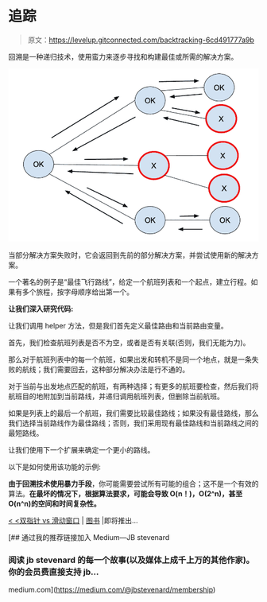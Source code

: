 # 追踪

> 原文：<https://levelup.gitconnected.com/backtracking-6cd491777a9b>

回溯是一种递归技术，使用蛮力来逐步寻找和构建最佳或所需的解决方案。

![](img/21ed17e296b606a7ec2c4dfbcb52ea04.png)

当部分解决方案失败时，它会返回到先前的部分解决方案，并尝试使用新的解决方案。

一个著名的例子是“最佳飞行路线”，给定一个航班列表和一个起点，建立行程。如果有多个旅程，按字母顺序给出第一个。

**让我们深入研究代码:**

让我们调用 helper 方法，但是我们首先定义最佳路由和当前路由变量。

首先，我们检查航班列表是否不为空，或者是否有关联(否则，我们无能为力)。

那么对于航班列表中的每一个航班，如果出发和转机不是同一个地点，就是一条失败的航线；我们需要回去，这种部分解决办法是行不通的。

对于当前与出发地点匹配的航班，有两种选择；有更多的航班要检查，然后我们将航班目的地附加到当前路线，并递归调用航班列表，但删除当前航班。

如果是列表上的最后一个航班，我们需要比较最佳路线；如果没有最佳路线，那么我们选择当前路线作为最佳路线；否则，我们采用现有最佳路线和当前路线之间的最短路线。

让我们使用下一个扩展来确定一个更小的路线。

以下是如何使用该功能的示例:

**由于回溯技术使用暴力手段**，你可能需要尝试所有可能的组合；这不是一个有效的算法。**在最坏的情况下，根据算法要求，可能会导致 O(n！)，O(2^n)，甚至 O(n^n)的空间和时间复杂性。**

[< <双指针 vs 滑动窗口](https://medium.com/geekculture/two-pointer-vs-sliding-window-460133eb9228) | [图书](/@jbstevenard/learn-data-structures-and-algorithms-with-swift-5-6-d9f36a4027dd) |即将推出…

[](https://medium.com/@jbstevenard/membership) [## 通过我的推荐链接加入 Medium—JB stevenard

### 阅读 jb stevenard 的每一个故事(以及媒体上成千上万的其他作家)。你的会员费直接支持 jb…

medium.com](https://medium.com/@jbstevenard/membership)